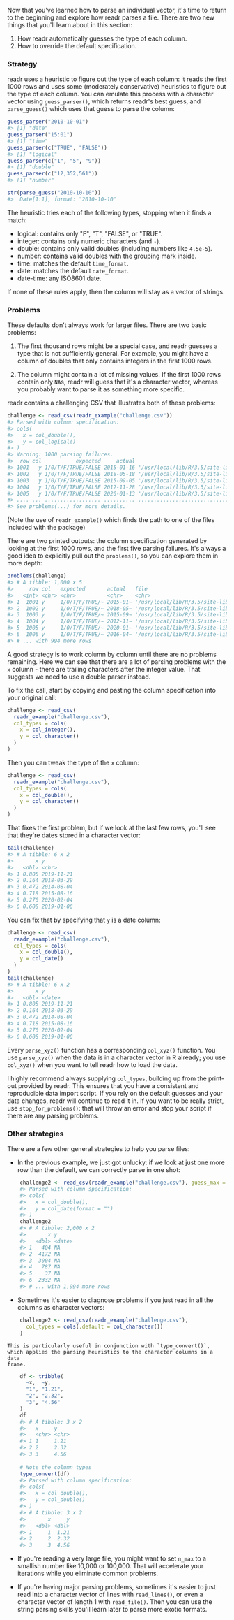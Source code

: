 
Now that you've learned how to parse an individual vector, it's time to return to the beginning and explore how readr parses a file. There are two new things that you'll learn about in this section:

1. How readr automatically guesses the type of each column.
1. How to override the default specification.

### Strategy

readr uses a heuristic to figure out the type of each column: it reads the first 1000 rows and uses some (moderately conservative) heuristics to figure out the type of each column. You can emulate this process with a character vector using `guess_parser()`, which returns readr's best guess, and `parse_guess()` which uses that guess to parse the column:


```r
guess_parser("2010-10-01")
#> [1] "date"
guess_parser("15:01")
#> [1] "time"
guess_parser(c("TRUE", "FALSE"))
#> [1] "logical"
guess_parser(c("1", "5", "9"))
#> [1] "double"
guess_parser(c("12,352,561"))
#> [1] "number"

str(parse_guess("2010-10-10"))
#>  Date[1:1], format: "2010-10-10"
```

The heuristic tries each of the following types, stopping when it finds a match:

* logical: contains only "F", "T", "FALSE", or "TRUE".
* integer: contains only numeric characters (and `-`).
* double: contains only valid doubles (including numbers like `4.5e-5`).
* number: contains valid doubles with the grouping mark inside.
* time: matches the default `time_format`.
* date: matches the default `date_format`.
* date-time: any ISO8601 date.

If none of these rules apply, then the column will stay as a vector of strings.

### Problems

These defaults don't always work for larger files. There are two basic problems:

1.  The first thousand rows might be a special case, and readr guesses
    a type that is not sufficiently general. For example, you might have 
    a column of doubles that only contains integers in the first 1000 rows. 

1.  The column might contain a lot of missing values. If the first 1000
    rows contain only `NA`s, readr will guess that it's a character 
    vector, whereas you probably want to parse it as something more
    specific.

readr contains a challenging CSV that illustrates both of these problems:


```r
challenge <- read_csv(readr_example("challenge.csv"))
#> Parsed with column specification:
#> cols(
#>   x = col_double(),
#>   y = col_logical()
#> )
#> Warning: 1000 parsing failures.
#>  row col           expected     actual                                                            file
#> 1001   y 1/0/T/F/TRUE/FALSE 2015-01-16 '/usr/local/lib/R/3.5/site-library/readr/extdata/challenge.csv'
#> 1002   y 1/0/T/F/TRUE/FALSE 2018-05-18 '/usr/local/lib/R/3.5/site-library/readr/extdata/challenge.csv'
#> 1003   y 1/0/T/F/TRUE/FALSE 2015-09-05 '/usr/local/lib/R/3.5/site-library/readr/extdata/challenge.csv'
#> 1004   y 1/0/T/F/TRUE/FALSE 2012-11-28 '/usr/local/lib/R/3.5/site-library/readr/extdata/challenge.csv'
#> 1005   y 1/0/T/F/TRUE/FALSE 2020-01-13 '/usr/local/lib/R/3.5/site-library/readr/extdata/challenge.csv'
#> .... ... .................. .......... ...............................................................
#> See problems(...) for more details.
```

(Note the use of `readr_example()` which finds the path to one of the files included with the package)

There are two printed outputs: the column specification generated by looking at the first 1000 rows, and the first five parsing failures. It's always a good idea to explicitly pull out the `problems()`, so you can explore them in more depth:


```r
problems(challenge)
#> # A tibble: 1,000 x 5
#>     row col   expected       actual   file                                 
#>   <int> <chr> <chr>          <chr>    <chr>                                
#> 1  1001 y     1/0/T/F/TRUE/~ 2015-01~ '/usr/local/lib/R/3.5/site-library/r~
#> 2  1002 y     1/0/T/F/TRUE/~ 2018-05~ '/usr/local/lib/R/3.5/site-library/r~
#> 3  1003 y     1/0/T/F/TRUE/~ 2015-09~ '/usr/local/lib/R/3.5/site-library/r~
#> 4  1004 y     1/0/T/F/TRUE/~ 2012-11~ '/usr/local/lib/R/3.5/site-library/r~
#> 5  1005 y     1/0/T/F/TRUE/~ 2020-01~ '/usr/local/lib/R/3.5/site-library/r~
#> 6  1006 y     1/0/T/F/TRUE/~ 2016-04~ '/usr/local/lib/R/3.5/site-library/r~
#> # ... with 994 more rows
```

A good strategy is to work column by column until there are no problems remaining. Here we can see that there are a lot of parsing problems with the `x` column - there are trailing characters after the integer value. That suggests we need to use a double parser instead.

To fix the call, start by copying and pasting the column specification into your original call:


```r
challenge <- read_csv(
  readr_example("challenge.csv"), 
  col_types = cols(
    x = col_integer(),
    y = col_character()
  )
)
```

Then you can tweak the type of the `x` column:


```r
challenge <- read_csv(
  readr_example("challenge.csv"), 
  col_types = cols(
    x = col_double(),
    y = col_character()
  )
)
```

That fixes the first problem, but if we look at the last few rows, you'll see that they're dates stored in a character vector:


```r
tail(challenge)
#> # A tibble: 6 x 2
#>       x y         
#>   <dbl> <chr>     
#> 1 0.805 2019-11-21
#> 2 0.164 2018-03-29
#> 3 0.472 2014-08-04
#> 4 0.718 2015-08-16
#> 5 0.270 2020-02-04
#> 6 0.608 2019-01-06
```

You can fix that by specifying that `y` is a date column:


```r
challenge <- read_csv(
  readr_example("challenge.csv"), 
  col_types = cols(
    x = col_double(),
    y = col_date()
  )
)
tail(challenge)
#> # A tibble: 6 x 2
#>       x y         
#>   <dbl> <date>    
#> 1 0.805 2019-11-21
#> 2 0.164 2018-03-29
#> 3 0.472 2014-08-04
#> 4 0.718 2015-08-16
#> 5 0.270 2020-02-04
#> 6 0.608 2019-01-06
```

Every `parse_xyz()` function has a corresponding `col_xyz()` function. You use `parse_xyz()` when the data is in a character vector in R already; you use `col_xyz()` when you want to tell readr how to load the data.

I highly recommend always supplying `col_types`, building up from the print-out provided by readr. This ensures that you have a consistent and reproducible data import script. If you rely on the default guesses and your data changes, readr will continue to read it in. If you want to be really strict, use `stop_for_problems()`: that will throw an error and stop your script if there are any parsing problems.

### Other strategies

There are a few other general strategies to help you parse files:

*   In the previous example, we just got unlucky: if we look at just
    one more row than the default, we can correctly parse in one shot:
   
    
```r
    challenge2 <- read_csv(readr_example("challenge.csv"), guess_max = 1001)
    #> Parsed with column specification:
    #> cols(
    #>   x = col_double(),
    #>   y = col_date(format = "")
    #> )
    challenge2
    #> # A tibble: 2,000 x 2
    #>       x y         
    #>   <dbl> <date>    
    #> 1   404 NA        
    #> 2  4172 NA        
    #> 3  3004 NA        
    #> 4   787 NA        
    #> 5    37 NA        
    #> 6  2332 NA        
    #> # ... with 1,994 more rows
```

*   Sometimes it's easier to diagnose problems if you just read in all
    the columns as character vectors:
   
    
```r
    challenge2 <- read_csv(readr_example("challenge.csv"), 
      col_types = cols(.default = col_character())
    )
```
    
    This is particularly useful in conjunction with `type_convert()`,
    which applies the parsing heuristics to the character columns in a data
    frame.

    
```r
    df <- tribble(
      ~x,  ~y,
      "1", "1.21",
      "2", "2.32",
      "3", "4.56"
    )
    df
    #> # A tibble: 3 x 2
    #>   x     y    
    #>   <chr> <chr>
    #> 1 1     1.21 
    #> 2 2     2.32 
    #> 3 3     4.56
    
    # Note the column types
    type_convert(df)
    #> Parsed with column specification:
    #> cols(
    #>   x = col_double(),
    #>   y = col_double()
    #> )
    #> # A tibble: 3 x 2
    #>       x     y
    #>   <dbl> <dbl>
    #> 1     1  1.21
    #> 2     2  2.32
    #> 3     3  4.56
```
    
*   If you're reading a very large file, you might want to set `n_max` to
    a smallish number like 10,000 or 100,000. That will accelerate your 
    iterations while you eliminate common problems.

*   If you're having major parsing problems, sometimes it's easier
    to just read into a character vector of lines with `read_lines()`,
    or even a character vector of length 1 with `read_file()`. Then you
    can use the string parsing skills you'll learn later to parse
    more exotic formats.
